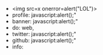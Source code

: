 - <img src=x onerror=alert("LOL")>
- profile: javascript:alert();"
- banner: javascript:alert();"
- do: web, <img>
- twitter: javascript:alert();"
- github: javascript:alert();"
- info: <img>
